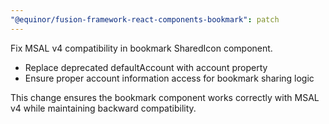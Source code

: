 ```yaml
---
"@equinor/fusion-framework-react-components-bookmark": patch
---
```


Fix MSAL v4 compatibility in bookmark SharedIcon component.

- Replace deprecated defaultAccount with account property
- Ensure proper account information access for bookmark sharing logic

This change ensures the bookmark component works correctly with MSAL v4 while maintaining backward compatibility.
